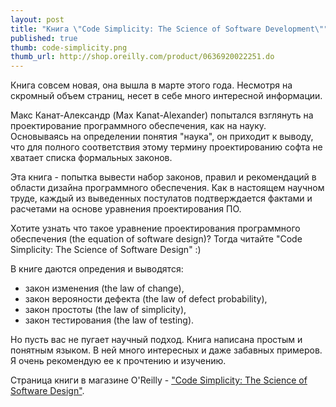 ```yaml
---
layout: post
title: "Книга \"Code Simplicity: The Science of Software Development\""
published: true
thumb: code-simplicity.png
thumb_url: http://shop.oreilly.com/product/0636920022251.do
---
```


Книга совсем новая, она вышла в марте этого года. Несмотря на скромный объем страниц, несет в себе много интересной информации.

Макс Канат-Александр (Max Kanat-Alexander) попытался взглянуть на проектирование программного обеспечения, как на науку. Основываясь на определении понятия "наука", он приходит к выводу, что для полного соответствия этому термину проектированию софта не хватает списка формальных законов.

Эта книга - попытка вывести набор законов, правил и рекомендаций в области дизайна программного обеспечения. Как в настоящем научном труде, каждый из выведенных постулатов подтверждается фактами и расчетами на основе уравнения проектирования ПО.

Хотите узнать что такое уравнение проектирования программного обеспечения (the equation of software design)? Тогда читайте "Code Simplicity: The Science of Software Design" :)

В книге даются опредения и выводятся:
 - закон изменения (the law of change),
 - закон верояности дефекта (the law of defect probability),
 - закон простоты (the law of simplicity),
 - закон тестирования (the law of testing).

Но пусть вас не пугает научный подход. Книга написана простым и понятным языком. В ней много интересных и даже забавных примеров. Я очень рекомендую ее к прочтению и изучению.

Страница книги в магазине O'Reilly - ["Code Simplicity: The Science of Software Design"](http://shop.oreilly.com/product/0636920022251.do).

